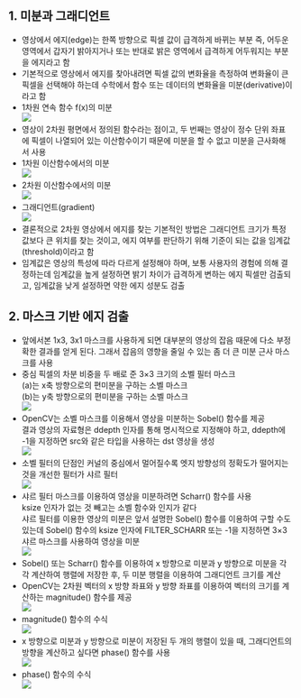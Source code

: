 ## 1. 미분과 그래디언트 
* 영상에서 에지(edge)는 한쪽 방향으로 픽셀 값이 급격하게 바뀌는 부분 즉, 어두운 영역에서 갑자기 밝아지거나 또는 반대로 밝은 영역에서 급격하게 어두워지는 부분을 에지라고 함
* 기본적으로 영상에서 에지를 찾아내려면 픽셀 값의 변화율을 측정하여 변화율이 큰 픽셀을 선택해야 하는데 수학에서 함수 또는 데이터의 변화율을 미분(derivative)이라고 함
* 1차원 연속 함수 f(x)의 미분
<br/> <img src="./img/OCV001.PNG" /> 
* 영상이 2차원 평면에서 정의된 함수라는 점이고, 두 번째는 영상이 정수 단위 좌표에 픽셀이 나열되어 있는 이산함수이기 때문에 미분을 할 수 없고 미분을 근사화해서 사용
* 1차원 이산함수에서의 미분
<br/> <img src="./img/OCV002.PNG" /> 
* 2차원 이산함수에서의 미분 
<br/> <img src="./img/OCV003.PNG" />
* 그래디언트(gradient)
<br/> <img src="./img/OCV004.PNG" /> 
* 결론적으로 2차원 영상에서 에지를 찾는 기본적인 방법은 그래디언트 크기가 특정 값보다 큰 위치를 찾는 것이고, 에지 여부를 판단하기 위해 기준이 되는 값을 임계값(threshold)이라고 함
* 임계값은 영상의 특성에 따라 다르게 설정해야 하며, 보통 사용자의 경험에 의해 결정하는데 임계값을 높게 설정하면 밝기 차이가 급격하게 변하는 에지 픽셀만 검출되고, 임계값을 낮게 설정하면 약한 에지 성분도 검출

## 2. 마스크 기반 에지 검출
* 앞에서본 1x3, 3x1 마스크를 사용하게 되면 대부분의 영상의 잡음 때문에 다소 부정확한 결과를 얻게 된다. 그래서 잡음의 영향을 줄일 수 있는 좀 더 큰 미분 근사 마스크를 사용
* 중심 픽셀의 차분 비중을 두 배로 준 3×3 크기의 소벨 필터 마스크
<br/> (a)는 x축 방향으로의 편미분을 구하는 소벨 마스크
<br/> (b)는 y축 방향으로의 편미분을 구하는 소벨 마스크
<br/> <img src="./img/OCV005.PNG" /> 
* OpenCV는 소벨 마스크를 이용해서 영상을 미분하는 Sobel() 함수를 제공
<br/> 결과 영상의 자료형은 ddepth 인자를 통해 명시적으로 지정해야 하고, ddepth에 -1을 지정하면 src와 같은 타입을 사용하는 dst 영상을 생성
<br/> <img src="./img/OCV006.PNG" />
* 소벨 필터의 단점인 커널의 중심에서 멀어질수록 엣지 방향성의 정확도가 떨어지는 것을 개선한 필터가 샤르 필터
<br/> <img src="./img/OCV007.PNG" />
* 샤르 필터 마스크를 이용하여 영상을 미분하려면 Scharr() 함수를 사용
<br/> ksize 인자가 없는 것 빼고는 소벨 함수와 인지가 같다
<br/> 샤르 필터를 이용한 영상의 미분은 앞서 설명한 Sobel() 함수를 이용하여 구할 수도 있는데 Sobel() 함수의 ksize 인자에 FILTER_SCHARR 또는 -1을 지정하면 3×3 샤르 마스크를 사용하여 영상을 미분
<br/> <img src="./img/OCV008.PNG" />
* Sobel() 또는 Scharr() 함수를 이용하여 x 방향으로 미분과 y 방향으로 미분을 각각 계산하여 행렬에 저장한 후, 두 미분 행렬을 이용하여 그래디언트 크기를 계산
* OpenCV는 2차원 벡터의 x 방향 좌표와 y 방향 좌표를 이용하여 벡터의 크기를 계산하는 magnitude() 함수를 제공
<br/> <img src="./img/OCV009.PNG" />
* magnitude() 함수의 수식
<br/> <img src="./img/OCV010.PNG" />
* x 방향으로 미분과 y 방향으로 미분이 저장된 두 개의 행렬이 있을 때, 그래디언트의 방향을 계산하고 싶다면 phase() 함수를 사용
<br/> <img src="./img/OCV011.PNG" />
* phase() 함수의 수식
<br/> <img src="./img/OCV012.PNG" />
